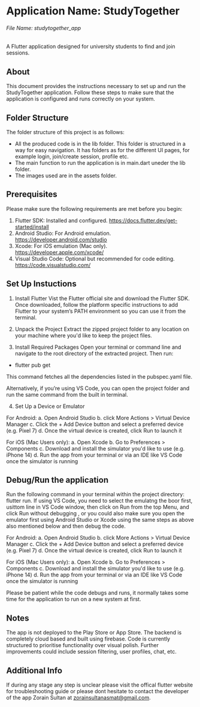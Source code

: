 # Application Name: StudyTogether

###### File Name: studytogether_app

A Flutter application designed for university students to find and join sessions.

## About

This document provides the instructions necessary to set up and run the StudyTogether application. Follow these steps to make sure that the application is configured and runs correctly on your system.

## Folder Structure

The folder structure of this project is as follows:

- All the produced code is in the lib folder. This folder is structured in a way for easy navigation. It has folders as for the different UI pages, for example login, join/create session, profile etc.
- The main function to run the application is in main.dart uneder the lib folder.
- The images used are in the assets folder.

## Prerequisites

Please make sure the following requirements are met before you begin:

1. Flutter SDK: Installed and configured. https://docs.flutter.dev/get-started/install
2. Android Studio: For Android emulation. https://developer.android.com/studio
3. Xcode: For iOS emulation (Mac only). https://developer.apple.com/xcode/
4. Visual Studio Code: Optional but recommended for code editing. https://code.visualstudio.com/

## Set Up Instuctions

1. Install Flutter
   Vist the Flutter official site and download the Flutter SDK. Once downloaded, follow the platform specific instructions to add Flutter to your system’s PATH environment so you can use it from the terminal.

2. Unpack the Project
   Extract the zipped project folder to any location on your machine where you'd like to keep the project files.

3. Install Required Packages
   Open your terminal or command line and navigate to the root directory of the extracted project. Then run:

- flutter pub get

This command fetches all the dependencies listed in the pubspec.yaml file.

Alternatively, if you’re using VS Code, you can open the project folder and run the same command from the built in terminal.

4. Set Up a Device or Emulator

For Android:
a. Open Android Studio
b. click More Actions > Virtual Device Manager
c. Click the + Add Device button and select a preferred device (e.g. Pixel 7)
d. Once the virtual device is created, click Run to launch it

For iOS (Mac Users only):
a. Open Xcode
b. Go to Preferences > Components
c. Download and install the simulator you'd like to use (e.g. iPhone 14)
d. Run the app from your terminal or via an IDE like VS Code once the simulator is running

## Debug/Run the application

Run the following command in your terminal within the project directory: flutter run.
If using VS Code, you need to select the emulatng the boor first, usittom line in VS Code window, then click on Run from the top Menu, and click Run without debugging , or you could also make sure you open the emulator first using Android Studio or Xcode using the same steps as above also mentioned below and then debug the code.

For Android:
a. Open Android Studio
b. click More Actions > Virtual Device Manager
c. Click the + Add Device button and select a preferred device (e.g. Pixel 7)
d. Once the virtual device is created, click Run to launch it

For iOS (Mac Users only):
a. Open Xcode
b. Go to Preferences > Components
c. Download and install the simulator you'd like to use (e.g. iPhone 14)
d. Run the app from your terminal or via an IDE like VS Code once the simulator is running

Please be patient while the code debugs and runs, it normally takes some time for the application to run on a new system at first.

## Notes

The app is not deployed to the Play Store or App Store.
The backend is completely cloud based and built using firebase.
Code is currently structured to prioritise functionality over visual polish.
Further improvements could include session filtering, user profiles, chat, etc.

## Additional Info

If during any stage any step is unclear please visit the offical flutter website for troubleshooting guide or please dont hesitate to contact the developer of the app Zorain Sultan at zorainsultanasmat@gmail.com.
